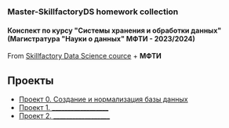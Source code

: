 ### Master-SkillfactoryDS homework collection
#### Конспект по курсу "Системы хранения и обработки данных" (Магистратура "Науки о данных" МФТИ - 2023/2024)
From [Skillfactory Data Science cource](https://apps.skillfactory.ru/learning) + **МФТИ**

## Проекты
* [Проект 0. Создание и нормализация базы данных](https://github.com/381706-1Mityagina/Master-SkillfactoryDS/tree/master/DataBase/HW1)
* [Проект 1. __________________](__)
* [Проект 2. __________________](__)
